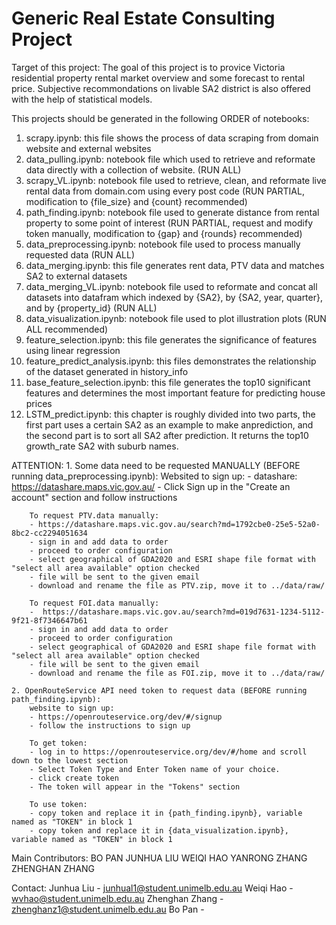 # Generic Real Estate Consulting Project

Target of this project:
The goal of this project is to provice Victoria residential property rental market overview and some forecast to rental price. Subjective recommondations on livable SA2 district is also offered with the help of statistical models.



This projects should be generated in the following ORDER of notebooks:
1. scrapy.ipynb: this file shows the process of data scraping from domain website and external websites
2. data_pulling.ipynb: notebook file which used to retrieve and reformate data directly with a collection of website. (RUN ALL)
3. scrapy_VL.ipynb: notebook file used to retrieve, clean, and reformate live rental data from domain.com using every post code (RUN PARTIAL, modification to {file_size} and {count} recommended)
4. path_finding.ipynb: notebook file used to generate distance from rental property to some point of interest (RUN PARTIAL, request and modify token manually, modification to {gap} and {rounds} recommended)
5. data_preprocessing.ipynb: notebook file used to process manually requested data (RUN ALL)
6. data_merging.ipynb: this file generates rent data, PTV data and matches SA2 to external datasets
7. data_merging_VL.ipynb: notebook file used to reformate and concat all datasets into datafram which indexed by {SA2}, by {SA2, year, quarter}, and by {property_id} (RUN ALL)
8. data_visualization.ipynb: notebook file used to plot illustration plots (RUN ALL recommended)
9. feature_selection.ipynb: this file generates the significance of features using linear regression
10. feature_predict_analysis.ipynb: this files demonstrates the relationship of the dataset generated in history_info
11. base_feature_selection.ipynb: this file generates the top10 significant features and determines the most important feature
    for predicting house prices
12. LSTM_predict.ipynb: this chapter is roughly divided into two parts, the first part uses a certain SA2 as an example to make 
    anprediction, and the second part is to sort all SA2 after prediction. It returns the top10 growth_rate SA2 with suburb
    names.



ATTENTION:
    1. Some data need to be requested MANUALLY (BEFORE running data_preprocessing.ipynb):
        Websited to sign up:
        - datashare: https://datashare.maps.vic.gov.au/
        - Click Sign up in the "Create an account" section and follow instructions

        To request PTV.data manually:
        - https://datashare.maps.vic.gov.au/search?md=1792cbe0-25e5-52a0-8bc2-cc2294051634
        - sign in and add data to order
        - proceed to order configuration
        - select geographical of GDA2020 and ESRI shape file format with "select all area available" option checked
        - file will be sent to the given email
        - download and rename the file as PTV.zip, move it to ../data/raw/

        To request FOI.data manually:
        -  https://datashare.maps.vic.gov.au/search?md=019d7631-1234-5112-9f21-8f7346647b61
        - sign in and add data to order
        - proceed to order configuration
        - select geographical of GDA2020 and ESRI shape file format with "select all area available" option checked
        - file will be sent to the given email
        - download and rename the file as FOI.zip, move it to ../data/raw/

    2. OpenRouteService API need token to request data (BEFORE running path_finding.ipynb):
        website to sign up:
        - https://openrouteservice.org/dev/#/signup
        - follow the instructions to sign up

        To get token:
        - log in to https://openrouteservice.org/dev/#/home and scroll down to the lowest section
        - Select Token Type and Enter Token name of your choice.
        - click create token
        - The token will appear in the "Tokens" section

        To use token:
        - copy token and replace it in {path_finding.ipynb}, variable named as "TOKEN" in block 1
        - copy token and replace it in {data_visualization.ipynb}, variable named as "TOKEN" in block 1



Main Contributors:
    BO PAN
    JUNHUA LIU
    WEIQI HAO
    YANRONG ZHANG
    ZHENGHAN ZHANG



Contact:
    Junhua Liu - junhual1@student.unimelb.edu.au
    Weiqi Hao - wvhao@student.unimelb.edu.au
    Zhenghan Zhang - zhenghanz1@student.unimelb.edu.au
    Bo Pan - 
